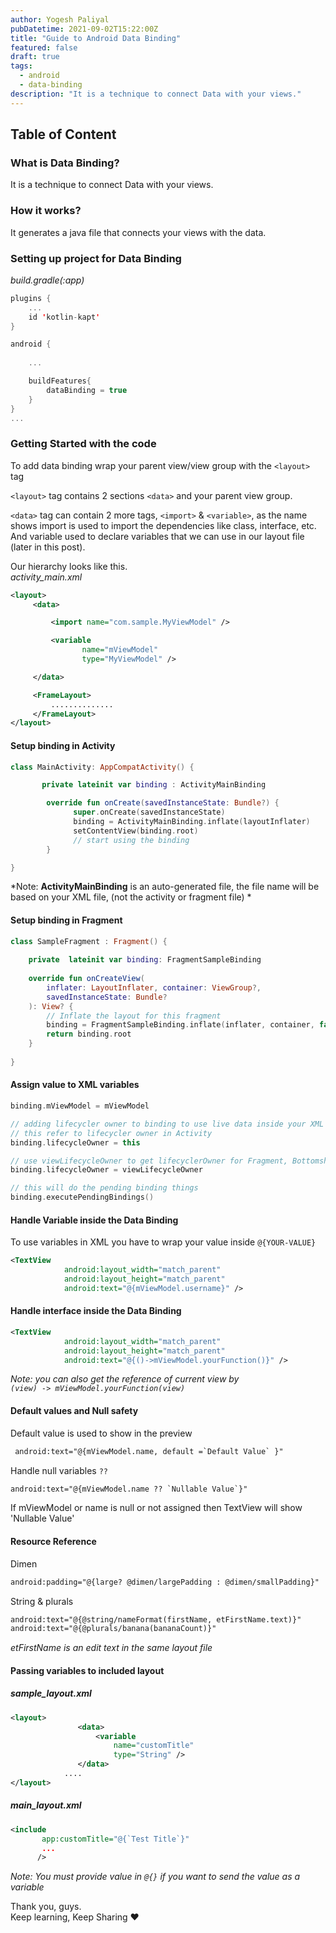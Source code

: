 ```yaml
---
author: Yogesh Paliyal
pubDatetime: 2021-09-02T15:22:00Z
title: "Guide to Android Data Binding"
featured: false
draft: true
tags:
  - android
  - data-binding
description: "It is a technique to connect Data with your views."
---
```


## Table of Content

### What is Data Binding?  
It is a technique to connect Data with your views.  

### How it works?  
It generates a java file that connects your views with the data.  

### Setting up project for Data Binding  
*build.gradle(:app)*  
```kotlin
plugins {
    ...
    id 'kotlin-kapt'
}

android {
   
    ...

    buildFeatures{
        dataBinding = true
    }
}
...

```

### Getting Started with the code 
To add data binding wrap your parent view/view group with the `<layout>` tag

`<layout>` tag contains 2 sections `<data>` and your parent view group.  

`<data>` tag can contain 2 more tags, `<import>` & `<variable>`, as the name shows import is used to import the dependencies like class, interface, etc. And variable used to declare variables that we can use in our layout file (later in this post).  

Our hierarchy looks like this.  
*activity_main.xml*
```xml
<layout>
     <data>

         <import name="com.sample.MyViewModel" />

         <variable 
                name="mViewModel"
                type="MyViewModel" />

     </data>

     <FrameLayout>
         ..............
     </FrameLayout>
</layout>
```  

#### Setup binding in Activity  
```kotlin
class MainActivity: AppCompatActivity() {

       private lateinit var binding : ActivityMainBinding

        override fun onCreate(savedInstanceState: Bundle?) {
              super.onCreate(savedInstanceState)
              binding = ActivityMainBinding.inflate(layoutInflater)
              setContentView(binding.root)
              // start using the binding
        }

}
```
*Note: **ActivityMainBinding** is an auto-generated file, the file name will be based on your XML file, (not the activity or fragment file) *  

#### Setup binding in Fragment  
```kotlin
class SampleFragment : Fragment() {
  
    private  lateinit var binding: FragmentSampleBinding
    
    override fun onCreateView(
        inflater: LayoutInflater, container: ViewGroup?,
        savedInstanceState: Bundle?
    ): View? {
        // Inflate the layout for this fragment
        binding = FragmentSampleBinding.inflate(inflater, container, false)
        return binding.root
    }
    
}
```  


#### Assign value to XML variables  
```kotlin
binding.mViewModel = mViewModel

// adding lifecycler owner to binding to use live data inside your XML
// this refer to lifecycler owner in Activity
binding.lifecycleOwner = this

// use viewLifecycleOwner to get lifecyclerOwner for Fragment, Bottomsheet, Dialog, etc.
binding.lifecycleOwner = viewLifecycleOwner 

// this will do the pending binding things
binding.executePendingBindings()
```  

#### Handle Variable inside the Data Binding
To use variables  in XML you have to wrap your value inside `@{YOUR-VALUE}`
```xml
<TextView
            android:layout_width="match_parent"
            android:layout_height="match_parent"
            android:text="@{mViewModel.username}" />
```


#### Handle interface inside the Data Binding
```xml
<TextView
            android:layout_width="match_parent"
            android:layout_height="match_parent"
            android:text="@{()->mViewModel.yourFunction()}" />
```
*Note: you can also get the reference of current view by  
`(view) -> mViewModel.yourFunction(view)`*  

#### Default values and Null safety 
Default value is used to show in the preview  
```xml
 android:text="@{mViewModel.name, default =`Default Value` }"
```

Handle null variables `??`  
```xml
android:text="@{mViewModel.name ?? `Nullable Value`}"
```
If mViewModel or name is null or not assigned then TextView will show 'Nullable Value'  

#### Resource Reference 
Dimen
```xml
android:padding="@{large? @dimen/largePadding : @dimen/smallPadding}"
```  

String & plurals  
```xml  
android:text="@{@string/nameFormat(firstName, etFirstName.text)}"
android:text="@{@plurals/banana(bananaCount)}"
```  
*etFirstName is an edit text in the same layout file*


#### Passing variables to included layout  

##### sample_layout.xml
```xml
<layout>
               <data>
                   <variable 
                       name="customTitle"
                       type="String" />
               </data>
            ....
</layout>
```

##### main_layout.xml   
```xml
<include
       app:customTitle="@{`Test Title`}"
       ...
      />
```
*Note: You must provide value in `@{}` if you want to send the value as a variable*


Thank you, guys.  
Keep learning, Keep Sharing ❤️

